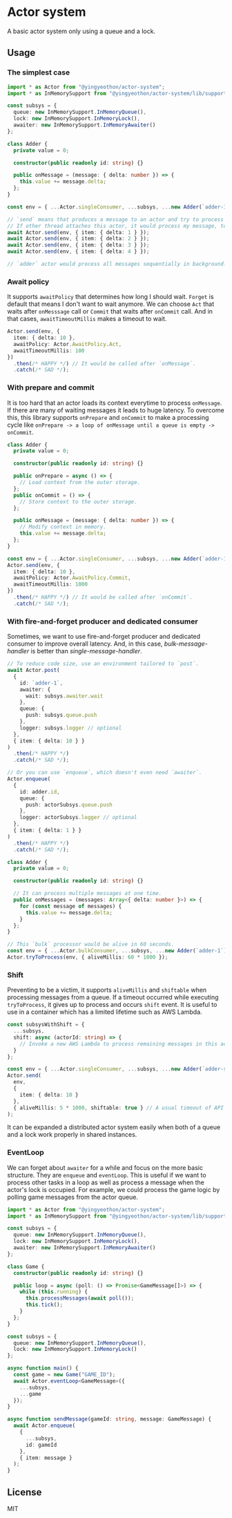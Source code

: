 # Actor system

A basic actor system only using a queue and a lock.

## Usage

### The simplest case

```typescript
import * as Actor from "@yingyeothon/actor-system";
import * as InMemorySupport from "@yingyeothon/actor-system/lib/support/inmemory";

const subsys = {
  queue: new InMemorySupport.InMemoryQueue(),
  lock: new InMemorySupport.InMemoryLock(),
  awaiter: new InMemorySupport.InMemoryAwaiter()
};

class Adder {
  private value = 0;

  constructor(public readonly id: string) {}

  public onMessage = (message: { delta: number }) => {
    this.value += message.delta;
  };
}

const env = { ...Actor.singleConsumer, ...subsys, ...new Adder(`adder-1`) };

// `send` means that produces a message to an actor and try to process it if it is possible.
// If other thread attaches this actor, it would process my message, too.
await Actor.send(env, { item: { delta: 1 } });
await Actor.send(env, { item: { delta: 2 } });
await Actor.send(env, { item: { delta: 3 } });
await Actor.send(env, { item: { delta: 4 } });

// `adder` actor would process all messages sequentially in background.
```

### Await policy

It supports `awaitPolicy` that determines how long I should wait. `Forget` is default that means I don't want to wait anymore. We can choose `Act` that waits after `onMesssage` call or `Commit` that waits after `onCommit` call. And in that cases, `awaitTimeoutMillis` makes a timeout to wait.

```typescript
Actor.send(env, {
  item: { delta: 10 },
  awaitPolicy: Actor.AwaitPolicy.Act,
  awaitTimeoutMillis: 100
})
  .then(/* HAPPY */) // It would be called after `onMessage`.
  .catch(/* SAD */);
```

### With prepare and commit

It is too hard that an actor loads its context everytime to process `onMessage`. If there are many of waiting messages it leads to huge latency. To overcome this, this library supports `onPrepare` and `onCommit` to make a processing cycle like `onPrepare -> a loop of onMessage until a queue is empty -> onCommit`.

```typescript
class Adder {
  private value = 0;

  constructor(public readonly id: string) {}

  public onPrepare = async () => {
    // Load context from the outer storage.
  };
  public onCommit = () => {
    // Store context to the outer storage.
  };

  public onMessage = (message: { delta: number }) => {
    // Modify context in memory.
    this.value += message.delta;
  };
}

const env = { ...Actor.singleConsumer, ...subsys, ...new Adder(`adder-1`) };
Actor.send(env, {
  item: { delta: 10 },
  awaitPolicy: Actor.AwaitPolicy.Commit,
  awaitTimeoutMillis: 1000
})
  .then(/* HAPPY */) // It would be called after `onCommit`.
  .catch(/* SAD */);
```

### With fire-and-forget producer and dedicated consumer

Sometimes, we want to use fire-and-forget producer and dedicated consumer to improve overall latency. And, in this case, _bulk-message-handler_ is better than _single-message-handler_.

```typescript
// To reduce code size, use an environment tailored to `post`.
await Actor.post(
  {
    id: `adder-1`,
    awaiter: {
      wait: subsys.awaiter.wait
    },
    queue: {
      push: subsys.queue.push
    },
    logger: subsys.logger // optional
  },
  { item: { delta: 10 } }
)
  .then(/* HAPPY */)
  .catch(/* SAD */);

// Or you can use `enqueue`, which doesn't even need `awaiter`.
Actor.enqueue(
  {
    id: adder.id,
    queue: {
      push: actorSubsys.queue.push
    },
    logger: actorSubsys.logger // optional
  },
  { item: { delta: 1 } }
)
  .then(/* HAPPY */)
  .catch(/* SAD */);
```

```typescript
class Adder {
  private value = 0;

  constructor(public readonly id: string) {}

  // It can process multiple messages at one time.
  public onMessages = (messages: Array<{ delta: number }>) => {
    for (const message of messages) {
      this.value += message.delta;
    }
  };
}

// This `bulk` processor would be alive in 60 seconds.
const env = { ...Actor.bulkConsumer, ...subsys, ...new Adder(`adder-1`) };
Actor.tryToProcess(env, { aliveMillis: 60 * 1000 });
```

### Shift

Preventing to be a victim, it supports `aliveMillis` and `shiftable` when processing messages from a queue. If a timeout occurred while executing `tryToProcess`, it gives up to process and occurs `shift` event. It is useful to use in a container which has a limited lifetime such as AWS Lambda.

```typescript
const subsysWithShift = {
  ...subsys,
  shift: async (actorId: string) => {
    // Invoke a new AWS Lambda to process remaining messages in this actor.
  }
};

const env = { ...Actor.singleConsumer, ...subsys, ...new Adder(`adder-shift`) };
Actor.send(
  env,
  {
    item: { delta: 10 }
  },
  { aliveMillis: 5 * 1000, shiftable: true } // A usual timeout of API Gateway
);
```

It can be expanded a distributed actor system easily when both of a queue and a lock work properly in shared instances.

### EventLoop

We can forget about `awaiter` for a while and focus on the more basic structure. They are `enqueue` and `eventLoop`. This is useful if we want to process other tasks in a loop as well as process a message when the actor's lock is occupied. For example, we could process the game logic by polling game messages from the actor queue.

```typescript
import * as Actor from "@yingyeothon/actor-system";
import * as InMemorySupport from "@yingyeothon/actor-system/lib/support/inmemory";

const subsys = {
  queue: new InMemorySupport.InMemoryQueue(),
  lock: new InMemorySupport.InMemoryLock(),
  awaiter: new InMemorySupport.InMemoryAwaiter()
};

class Game {
  constructor(public readonly id: string) {}

  public loop = async (poll: () => Promise<GameMessage[]>) => {
    while (this.running) {
      this.processMessages(await poll());
      this.tick();
    }
  };
}

const subsys = {
  queue: new InMemorySupport.InMemoryQueue(),
  lock: new InMemorySupport.InMemoryLock()
};

async function main() {
  const game = new Game("GAME_ID");
  await Actor.eventLoop<GameMessage>({
    ...subsys,
    ...game
  });
}

async function sendMessage(gameId: string, message: GameMessage) {
  await Actor.enqueue(
    {
      ...subsys,
      id: gameId
    },
    { item: message }
  );
}
```

## License

MIT
